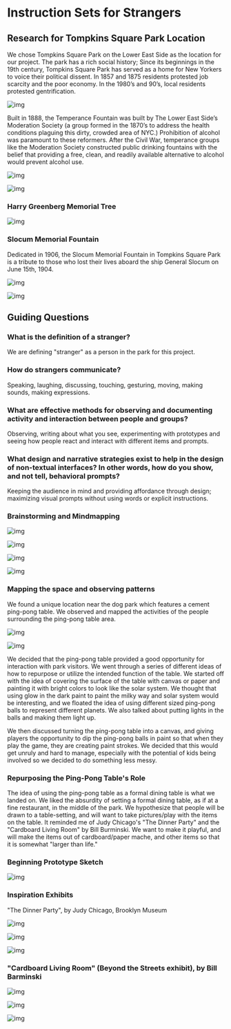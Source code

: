 # Instruction Sets for Strangers

## Research for Tompkins Square Park Location

We chose Tompkins Square Park on the Lower East Side as the location for our project. The park has a rich social history; Since its beginnings in the 19th century, Tompkins Square Park has served as a home for New Yorkers to voice their political dissent. In 1857 and 1875 residents protested job scarcity and the poor economy. In the 1980’s and 90’s, local residents protested gentrification.

![img](img/PD1.png)

Built in 1888, the Temperance Fountain was built by The Lower East Side’s Moderation Society (a group formed in the 1870’s to address the health conditions plaguing this dirty, crowded area of NYC.) Prohibition of alcohol was paramount to these reformers. After the Civil War, temperance groups like the Moderation Society constructed public drinking fountains with the belief that providing a free, clean, and readily available alternative to alcohol would prevent alcohol use.

![img](img/PD2.jpg)

![img](img/PD3.png)

### Harry Greenberg Memorial Tree

![img](img/PD4.png)

### Slocum Memorial Fountain

Dedicated in 1906, the Slocum Memorial Fountain in Tompkins Square Park is a tribute to those who lost their lives aboard the ship General Slocum on June 15th, 1904. 

![img](img/PD5.png)

![img](img/PD6.png)

## Guiding Questions

### What is the definition of a stranger? 

We are defining "stranger" as a person in the park for this project.

### How do strangers communicate? 

Speaking, laughing, discussing, touching, gesturing, moving, making sounds, making expressions.

### What are effective methods for observing and documenting activity and  interaction between people and groups?

Observing, writing about what you see, experimenting with prototypes and seeing how people react and interact with different items and prompts. 

### What design and narrative strategies exist to help in the design of non-textual interfaces? In other words, how do you show, and not tell, behavioral prompts?

Keeping the audience in mind and providing affordance through design; maximizing visual prompts without using words or explicit instructions.

### Brainstorming and Mindmapping 

![img](img/PD8.png)

![img](img/PD11.jpg)

![img](img/PD7.png)

![img](img/PD10.png)

### Mapping the space and observing patterns 

We found a unique location near the dog park which features a cement ping-pong table. We observed and mapped the activities of the people surrounding the ping-pong table area. 

![img](img/PD14.jpg)

![img](img/MappingData.jpg)


We decided that the ping-pong table provided a good opportunity for interaction with park visitors. We went through a series of different ideas of how to repurpose or utilize the intended function of the table. We started off with the idea of covering the surface of the table with canvas or paper and painting it with bright colors to look like the solar system. We thought that using glow in the dark paint to paint the milky way and solar system would be interesting, and we floated the idea of using different sized ping-pong balls to represent different planets. We also talked about putting lights in the balls and making them light up. 

We then discussed turning the ping-pong table into a canvas, and giving players the opportunity to dip the ping-pong balls in paint so that when they play the game, they are creating paint strokes. We decided that this would get unruly and hard to manage, especially with the potential of kids being involved so we decided to do something less messy.

### Repurposing the Ping-Pong Table's Role

The idea of using the ping-pong table as a formal dining table is what we landed on. We liked the absurdity of setting a formal dining table, as if at a fine restaurant, in the middle of the park. We hypothesize that people will be drawn to a table-setting, and will want to take pictures/play with the items on the table. It reminded me of Judy Chicago's "The Dinner Party" and the "Cardboard Living Room" by Bill Burminski. We want to make it playful, and will make the items out of cardboard/paper mache, and other items so that it is somewhat "larger than life."

### Beginning Prototype Sketch

![img](img/PD15.jpg)

### Inspiration Exhibits

"The Dinner Party", by Judy Chicago, Brooklyn Museum 

![img](img/Judy3.png)

![img](img/Judy2.jpg)

![img](img/Judy.jpg)

### "Cardboard Living Room" (Beyond the Streets exhibit), by Bill Barminski

![img](img/BeyondStreets.jpg)

![img](img/BillBarminski.jpg)

![img](img/BillBarminski2.jpg)








